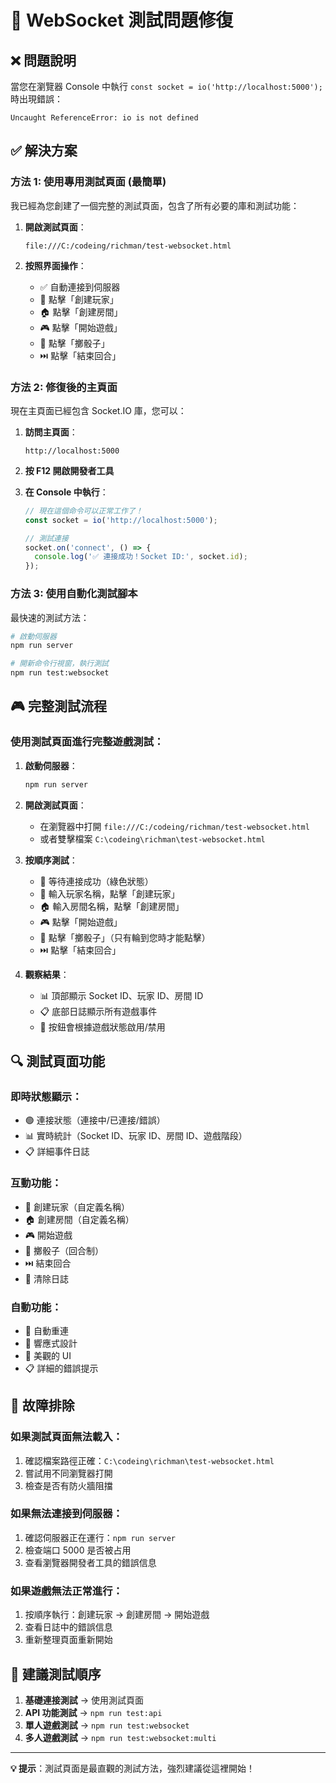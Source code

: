 # 🔧 WebSocket 測試問題修復

## ❌ **問題說明**
當您在瀏覽器 Console 中執行 `const socket = io('http://localhost:5000');` 時出現錯誤：
```
Uncaught ReferenceError: io is not defined
```

## ✅ **解決方案**

### **方法 1: 使用專用測試頁面 (最簡單)**

我已經為您創建了一個完整的測試頁面，包含了所有必要的庫和測試功能：

1. **開啟測試頁面**：
   ```
   file:///C:/codeing/richman/test-websocket.html
   ```
   
2. **按照界面操作**：
   - ✅ 自動連接到伺服器
   - 👤 點擊「創建玩家」
   - 🏠 點擊「創建房間」
   - 🎮 點擊「開始遊戲」
   - 🎲 點擊「擲骰子」
   - ⏭️ 點擊「結束回合」

### **方法 2: 修復後的主頁面**

現在主頁面已經包含 Socket.IO 庫，您可以：

1. **訪問主頁面**：
   ```
   http://localhost:5000
   ```

2. **按 F12 開啟開發者工具**

3. **在 Console 中執行**：
   ```javascript
   // 現在這個命令可以正常工作了！
   const socket = io('http://localhost:5000');
   
   // 測試連接
   socket.on('connect', () => {
     console.log('✅ 連接成功！Socket ID:', socket.id);
   });
   ```

### **方法 3: 使用自動化測試腳本**

最快速的測試方法：

```bash
# 啟動伺服器
npm run server

# 開新命令行視窗，執行測試
npm run test:websocket
```

## 🎮 **完整測試流程**

### **使用測試頁面進行完整遊戲測試**：

1. **啟動伺服器**：
   ```bash
   npm run server
   ```

2. **開啟測試頁面**：
   - 在瀏覽器中打開 `file:///C:/codeing/richman/test-websocket.html`
   - 或者雙擊檔案 `C:\codeing\richman\test-websocket.html`

3. **按順序測試**：
   - 🔌 等待連接成功（綠色狀態）
   - 👤 輸入玩家名稱，點擊「創建玩家」
   - 🏠 輸入房間名稱，點擊「創建房間」
   - 🎮 點擊「開始遊戲」
   - 🎲 點擊「擲骰子」（只有輪到您時才能點擊）
   - ⏭️ 點擊「結束回合」

4. **觀察結果**：
   - 📊 頂部顯示 Socket ID、玩家 ID、房間 ID
   - 📋 底部日誌顯示所有遊戲事件
   - 🎯 按鈕會根據遊戲狀態啟用/禁用

## 🔍 **測試頁面功能**

### **即時狀態顯示**：
- 🟢 連接狀態（連接中/已連接/錯誤）
- 📊 實時統計（Socket ID、玩家 ID、房間 ID、遊戲階段）
- 📋 詳細事件日誌

### **互動功能**：
- 👤 創建玩家（自定義名稱）
- 🏠 創建房間（自定義名稱）
- 🎮 開始遊戲
- 🎲 擲骰子（回合制）
- ⏭️ 結束回合
- 🧹 清除日誌

### **自動功能**：
- 🔄 自動重連
- 📱 響應式設計
- 🎨 美觀的 UI
- 📋 詳細的錯誤提示

## 🚨 **故障排除**

### **如果測試頁面無法載入**：
1. 確認檔案路徑正確：`C:\codeing\richman\test-websocket.html`
2. 嘗試用不同瀏覽器打開
3. 檢查是否有防火牆阻擋

### **如果無法連接到伺服器**：
1. 確認伺服器正在運行：`npm run server`
2. 檢查端口 5000 是否被占用
3. 查看瀏覽器開發者工具的錯誤信息

### **如果遊戲無法正常進行**：
1. 按順序執行：創建玩家 → 創建房間 → 開始遊戲
2. 查看日誌中的錯誤信息
3. 重新整理頁面重新開始

## 🎯 **建議測試順序**

1. **基礎連接測試** → 使用測試頁面
2. **API 功能測試** → `npm run test:api`
3. **單人遊戲測試** → `npm run test:websocket`
4. **多人遊戲測試** → `npm run test:websocket:multi`

---

**💡 提示**：測試頁面是最直觀的測試方法，強烈建議從這裡開始！